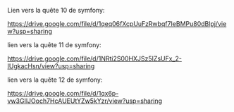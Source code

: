 Lien vers la quête 10 de symfony:

https://drive.google.com/file/d/1qeq06fXcpUuFzRwbqf7IeBMPu80dBlpj/view?usp=sharing

lien vers la quête 11 de symfony:

https://drive.google.com/file/d/1NRti2S00HXJSz5IZsUFx_2-IUgkacHsn/view?usp=sharing

lien vers la quête 12 de symfony:

https://drive.google.com/file/d/1qx6p-vw3GIlJOoch7HcAUEUtYZw5kYzr/view?usp=sharing